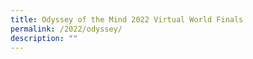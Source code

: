 ```yaml
---
title: Odyssey of the Mind 2022 Virtual World Finals
permalink: /2022/odyssey/
description: ""
---
```

